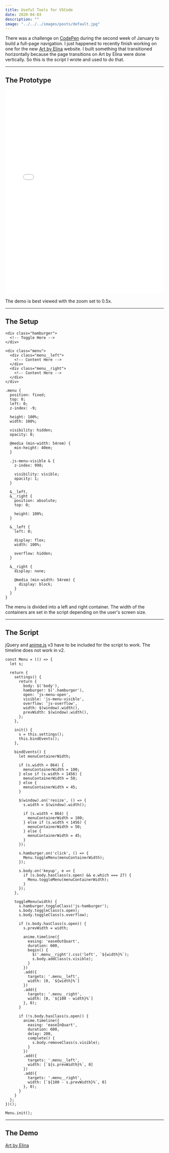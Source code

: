 ```yaml
---
title: Useful Tools for VSCode
date: 2020-04-03
description: ""
image: "../../../images/posts/default.jpg"
---
```

There was a challenge on <a href="https://codepen.io/challenges/2020/january/2" target="_blank" rel="noopener noreferrer">CodePen</a> during the second week of January to build a full-page navigation. I just happened to recently finish working on one for the new <a href="https://artbyelina.com/" target="_blank" rel="noopener noreferrer">Art by Elina</a> website. I built something that transitioned horizontally because the page transitions on Art by Elina were done vertically. So this is the script I wrote and used to do that.

<hr/>

## The Prototype
<div class="flex-vid">
  <iframe height="650" scrolling="no" title="CSS Grid for Getty Images" src="//codepen.io/thomasvaeth/embed/VwYdgxe/?height=650&theme-id=0&default-tab=result" frameborder="no" allowtransparency="true" allowfullscreen="true" style="width: 100%;"></iframe>
</div>
<p>The demo is best viewed with the zoom set to 0.5x.</p>

<hr/>

## The Setup
<p></p>

~~~~
<div class="hamburger">
  <!-- Toggle Here -->
</div>

<div class="menu">
  <div class="menu__left">
    <!-- Content Here -->
  </div>
  <div class="menu__right">
    <!-- Content Here -->
  </div>
</div>

~~~~

~~~~
.menu {
  position: fixed;
  top: 0;
  left: 0;
  z-index: -9;

  height: 100%;
  width: 100%;

  visibility: hidden;
  opacity: 0;

  @media (min-width: 54rem) {
    min-height: 40em;
  }

  .js-menu-visible & {
    z-index: 998;

    visibility: visible;
    opacity: 1;
  }

  &__left,
  &__right {
    position: absolute;
    top: 0;

    height: 100%;
  }

  &__left {
    left: 0;

    display: flex;
    width: 100%;

    overflow: hidden;
  }

  &__right {
    display: none;

    @media (min-width: 54rem) {
      display: block;
    }
  }
}
~~~~
<p>The menu is divided into a left and right container. The width of the containers are set in the script depending on the user's screen size.</p>

<hr/>

## The Script
<p>jQuery and <a href="https://animejs.com/" target="_blank" rel="noopener noreferrer">anime.js</a> v3 have to be included for the script to work. The timeline does not work in v2.</p>

~~~~
const Menu = (() => {
  let s;

  return {
    settings() {
      return {
        body: $('body'),
        hamburger: $('.hamburger'),
        open: 'js-menu-open',
        visible: 'js-menu-visible',
        overflow: 'js-overflow',
        width: $(window).width(),
        prevWidth: $(window).width(),
      };
    },

    init() {
      s = this.settings();
      this.bindEvents();
    },

    bindEvents() {
      let menuContainerWidth;

      if (s.width < 864) {
        menuContainerWidth = 100;
      } else if (s.width < 1456) {
        menuContainerWidth = 50;
      } else {
        menuContainerWidth = 45;
      }

      $(window).on('resize', () => {
        s.width = $(window).width();

        if (s.width < 864) {
          menuContainerWidth = 100;
        } else if (s.width < 1456) {
          menuContainerWidth = 50;
        } else {
          menuContainerWidth = 45;
        }
      });

      s.hamburger.on('click', () => {
        Menu.toggleMenu(menuContainerWidth);
      });

      s.body.on('keyup', e => {
        if (s.body.hasClass(s.open) && e.which === 27) {
          Menu.toggleMenu(menuContainerWidth);
        }
      });
    },

    toggleMenu(width) {
      s.hamburger.toggleClass('js-hamburger');
      s.body.toggleClass(s.open);
      s.body.toggleClass(s.overflow);

      if (s.body.hasClass(s.open)) {
        s.prevWidth = width;

        anime.timeline({
          easing: 'easeOutQuart',
          duration: 600,
          begin() {
            $('.menu__right').css('left', `${width}%`);
            s.body.addClass(s.visible);
          }
        })
        .add({
          targets: '.menu__left',
          width: [0, `${width}%`]
        })
        .add({
          targets: '.menu__right',
          width: [0, `${100 - width}%`]
        }, 0);
      }

      if (!s.body.hasClass(s.open)) {
        anime.timeline({
          easing: 'easeInQuart',
          duration: 600,
          delay: 200,
          complete() {
            s.body.removeClass(s.visible);
          }
        })
        .add({
          targets: '.menu__left',
          width: [`${s.prevWidth}%`, 0]
        })
        .add({
          targets: '.menu__right',
          width: [`${100 - s.prevWidth}%`, 0]
        }, 0);
      }
    }
  };
})();

Menu.init();
~~~~

<hr/>

## The Demo
<p><a href="https://artbyelina.com/" target="_blank" rel="noopener noreferrer">Art by Elina</a></p>
